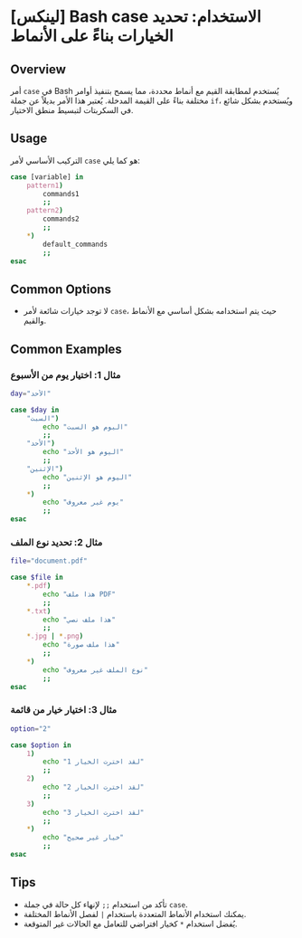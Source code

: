 # [لينكس] Bash case الاستخدام: تحديد الخيارات بناءً على الأنماط

## Overview
أمر `case` في Bash يُستخدم لمطابقة القيم مع أنماط محددة، مما يسمح بتنفيذ أوامر مختلفة بناءً على القيمة المدخلة. يُعتبر هذا الأمر بديلاً عن جملة `if`، ويُستخدم بشكل شائع في السكربتات لتبسيط منطق الاختيار.

## Usage
التركيب الأساسي لأمر `case` هو كما يلي:

```bash
case [variable] in
    pattern1)
        commands1
        ;;
    pattern2)
        commands2
        ;;
    *)
        default_commands
        ;;
esac
```

## Common Options
- لا توجد خيارات شائعة لأمر `case`، حيث يتم استخدامه بشكل أساسي مع الأنماط والقيم.

## Common Examples

### مثال 1: اختيار يوم من الأسبوع
```bash
day="الأحد"

case $day in
    "السبت")
        echo "اليوم هو السبت"
        ;;
    "الأحد")
        echo "اليوم هو الأحد"
        ;;
    "الإثنين")
        echo "اليوم هو الإثنين"
        ;;
    *)
        echo "يوم غير معروف"
        ;;
esac
```

### مثال 2: تحديد نوع الملف
```bash
file="document.pdf"

case $file in
    *.pdf)
        echo "هذا ملف PDF"
        ;;
    *.txt)
        echo "هذا ملف نصي"
        ;;
    *.jpg | *.png)
        echo "هذا ملف صورة"
        ;;
    *)
        echo "نوع الملف غير معروف"
        ;;
esac
```

### مثال 3: اختيار خيار من قائمة
```bash
option="2"

case $option in
    1)
        echo "لقد اخترت الخيار 1"
        ;;
    2)
        echo "لقد اخترت الخيار 2"
        ;;
    3)
        echo "لقد اخترت الخيار 3"
        ;;
    *)
        echo "خيار غير صحيح"
        ;;
esac
```

## Tips
- تأكد من استخدام `;;` لإنهاء كل حالة في جملة `case`.
- يمكنك استخدام الأنماط المتعددة باستخدام `|` لفصل الأنماط المختلفة.
- يُفضل استخدام `*` كخيار افتراضي للتعامل مع الحالات غير المتوقعة.